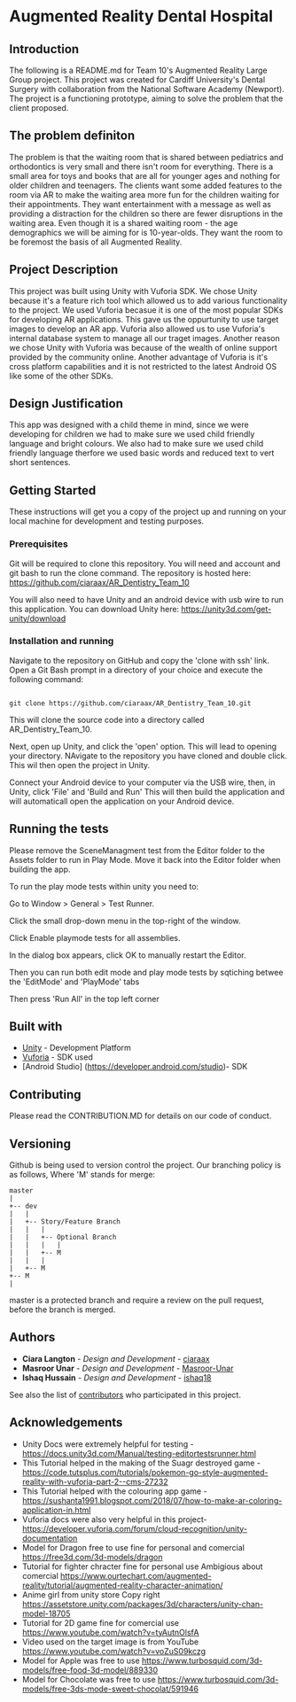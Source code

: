 # Augmented Reality Dental Hospital

## Introduction

The following is a README.md for Team 10's Augmented Reality Large Group project. This project was created for Cardiff University's Dental Surgery with collaboration from the National Software Academy (Newport). The project is a functioning prototype, aiming to solve the problem that the client proposed.

## The problem definiton
The problem is that the waiting room that is shared between pediatrics and orthodontics is very small and there isn't room for everything. There is a small area for toys and books that are all for younger ages and nothing for older children and teenagers. The clients want some added features to the room via AR to make the waiting area more fun for the children waiting for their appointments. They want entertainment with a message as well as providing a distraction for the children so there are fewer disruptions in the waiting area. Even though it is a shared waiting room - the age demographics we will be aiming for is 10-year-olds. They want the room to be foremost the basis of all Augmented Reality.

## Project Description 
This project was built using Unity with Vuforia SDK. We chose Unity because it's a feature rich tool which allowed us to add various functionality to the project. We used Vuforia becasue it is one of the most popular SDKs for developing AR applications. This gave us the oppurtunity to use target images to develop an AR app. Vuforia also allowed us to use Vuforia's internal database system to manage all our traget images. Another reason we chose Unity with Vuforia was because of the wealth of online support provided by the community online. Another advantage of Vuforia is it's cross platform capabilities and it is not restricted to the latest Android OS like some of the other SDKs. 

## Design Justification
This app was designed with a child theme in mind, since we were developing for children we had to make sure we used child friendly language and bright colours. We also had to make sure we used child friendly language therfore we used basic words and reduced text to vert short sentences. 

## Getting Started

These instructions will get you a copy of the project up and running on your local machine for development and testing purposes.

### Prerequisites

Git will be required to clone this repository. You will need and account and git bash to run the clone command. The repository is hosted here: https://github.com/ciaraax/AR_Dentistry_Team_10

You will also need to have Unity and an android device with usb wire to run this application. You can download Unity here: https://unity3d.com/get-unity/download

### Installation and running 

Navigate to the repository on GitHub and copy the 'clone with ssh' link. Open a Git Bash prompt in a directory of your choice and execute the following command:

```

git clone https://github.com/ciaraax/AR_Dentistry_Team_10.git

```

This will clone the source code into a directory called AR_Dentistry_Team_10. 

Next, open up Unity, and click the 'open' option. This will lead to opening your directory. NAvigate to the repository you have cloned and double click. This wil then open the project in Unity. 

Connect your Android device to your computer via the USB wire, then, in Unity, click 'File' and 'Build and Run' This will then build the application and will automaticall open the application on your Android device. 

## Running the tests

Please remove the SceneManagment test from the Editor folder to the Assets folder to run in Play Mode. Move it back into the Editor folder when building the app. 

To run the play mode tests within unity you need to:

Go to Window > General > Test Runner.

Click the small drop-down menu in the top-right of the window.

Click Enable playmode tests for all assemblies.

In the dialog box appears, click OK to manually restart the Editor.

Then you can run both edit mode and play mode tests by sqtiching betwee the 'EditMode' and 'PlayMode' tabs

Then press 'Run All' in the top left corner


## Built with 
* [Unity](https://unity.com/) - Development Platform
* [Vuforia](https://www.vuforia.com/) - SDK used
* [Android Studio] (https://developer.android.com/studio)- SDK


## Contributing

Please read the CONTRIBUTION.MD for details on our code of conduct.

## Versioning

Github is being used to version control the project. Our branching policy is as follows, Where 'M' stands for merge:

```
master
|
+-- dev
|   |
|   +-- Story/Feature Branch
|   |   |
|   |   +-- Optional Branch
|   |   |   |
|   |   +-- M
|   |   |
|   +-- M
+-- M
|
```
master is a protected branch and require a review on the pull request, before the branch is merged.


## Authors

* **Ciara Langton** - *Design and Development* - [ciaraax](https://github.com/ciaraax)
* **Masroor Unar** - *Design and Development* - [Masroor-Unar](https://github.com/Masroor-Unar)
* **Ishaq Hussain** - *Design and Development* - [ishaq18](https://github.com/ishaq18)



See also the list of [contributors](https://github.com/ciaraax/AR_Dentistry_Team_10/graphs/contributors) who participated in this project.

## Acknowledgements
* Unity Docs were extremely helpful for testing -
https://docs.unity3d.com/Manual/testing-editortestsrunner.html
* This Tutorial helped in the making of the Suagr destroyed game -
https://code.tutsplus.com/tutorials/pokemon-go-style-augmented-reality-with-vuforia-part-2--cms-27232
* This Tutorial helped with the colouring app game -
https://sushanta1991.blogspot.com/2018/07/how-to-make-ar-coloring-application-in.html
* Vuforia docs were also very helpful in this project-
https://developer.vuforia.com/forum/cloud-recognition/unity-documentation
* Model for Dragon free to use fine for personal and comercial
https://free3d.com/3d-models/dragon
* Tutorial for fighter chracter fine for personal use Ambigious about comercial
https://www.ourtechart.com/augmented-reality/tutorial/augmented-reality-character-animation/
* Anime girl from unity store Copy right
https://assetstore.unity.com/packages/3d/characters/unity-chan-model-18705
* Tutorial for 2D game fine for comercial use
https://www.youtube.com/watch?v=tyAutnOlsfA
* Video used on the target image is from YouTube
https://www.youtube.com/watch?v=voZuS09kczg
* Model for Apple was free to use 
https://www.turbosquid.com/3d-models/free-food-3d-model/889330
* Model for Chocolate was free to use 
https://www.turbosquid.com/3d-models/free-3ds-mode-sweet-chocolat/591946


